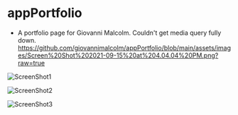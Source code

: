 # appPortfolio

* A portfolio page for Giovanni Malcolm. Couldn't get media query fully down. 
https://github.com/giovannimalcolm/appPortfolio/blob/main/assets/images/Screen%20Shot%202021-09-15%20at%204.04.04%20PM.png?raw=true


![ScreenShot1](https://github.com/giovannimalcolm/appPortfolio/blob/main/assets/images/Screen%20Shot%202021-09-15%20at%204.03.47%20PM.png?raw=true)

![ScreenShot2](https://github.com/giovannimalcolm/appPortfolio/blob/main/assets/images/Screen%20Shot%202021-09-15%20at%204.03.57%20PM.png?raw=true)

![ScreenShot3](https://github.com/giovannimalcolm/appPortfolio/blob/main/assets/images/Screen%20Shot%202021-09-15%20at%204.04.04%20PM.png?raw=true)

